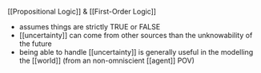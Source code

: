 [[Propositional Logic]] & [[First-Order Logic]] 
- assumes things are strictly TRUE or FALSE
- [[uncertainty]] can come from other sources than the unknowability of the future
- being able to handle [[uncertainty]] is generally useful in the modelling the [[world]] (from an non-omniscient [[agent]] POV)